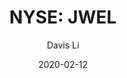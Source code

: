 ---
type: "report"
paper: "JWEL_Davis_Li.pdf"
author: "Davis Li"
company: "Jamieson Wellness Inc."
date: "2020-02-12"
summary: "Jamieson Wellness Inc. (JWEL, or ‘Jamieson’) is Canada’s number one manufacturer and distributor of natural health products by sales, providing consumers with high-quality products since 1922. The company operates in over 40 countries mainly in the vitamin, supplement, and mineral (VMS) space, with subsidiaries in women’s health and sports nutrition.  "
title: "NYSE: JWEL"
---